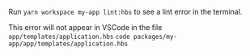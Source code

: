 Run `yarn workspace my-app lint:hbs` to see a lint error in the terminal.

This error will not appear in VSCode in the file `app/templates/application.hbs`
`code packages/my-app/app/templates/application.hbs`
